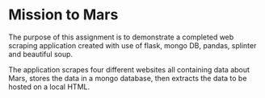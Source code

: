 # Mission to Mars
 The purpose of this assignment is to demonstrate a completed web scraping application created with use of flask, mongo DB, pandas, splinter and beautiful soup.

  The application scrapes four different websites all containing data about Mars, stores the data in a mongo database, then extracts the data to be hosted on a local HTML.
